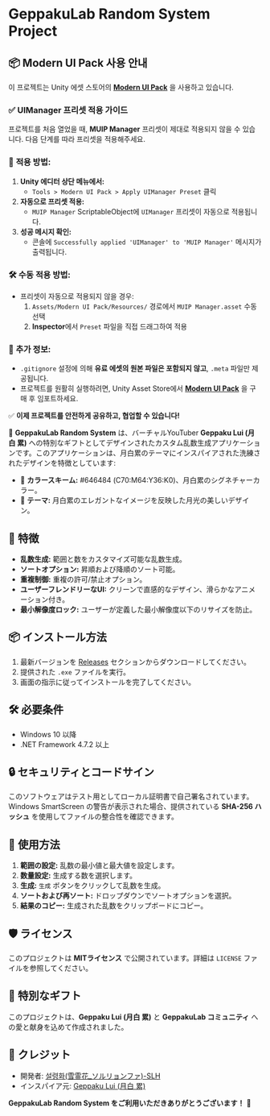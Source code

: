 # GeppakuLab Random System Project

## 📦 Modern UI Pack 사용 안내

이 프로젝트는 Unity 에셋 스토어의 [**Modern UI Pack**](https://assetstore.unity.com/packages/tools/gui/modern-ui-pack-201717) 을 사용하고 있습니다.

### ✅ **UIManager 프리셋 적용 가이드**

프로젝트를 처음 열었을 때, **MUIP Manager** 프리셋이 제대로 적용되지 않을 수 있습니다. 다음 단계를 따라 프리셋을 적용해주세요.

### 📌 **적용 방법:**

1. **Unity 에디터 상단 메뉴에서:**
   - `Tools > Modern UI Pack > Apply UIManager Preset` 클릭
2. **자동으로 프리셋 적용:**
   - `MUIP Manager` ScriptableObject에 `UIManager` 프리셋이 자동으로 적용됩니다.
3. **성공 메시지 확인:**
   - 콘솔에 `Successfully applied 'UIManager' to 'MUIP Manager'` 메시지가 출력됩니다.

### 🛠️ **수동 적용 방법:**

- 프리셋이 자동으로 적용되지 않을 경우:
  1. `Assets/Modern UI Pack/Resources/` 경로에서 `MUIP Manager.asset` 수동 선택
  2. **Inspector**에서 `Preset` 파일을 직접 드래그하여 적용

### 🚀 **추가 정보:**

- `.gitignore` 설정에 의해 **유료 에셋의 원본 파일은 포함되지 않고**, `.meta` 파일만 제공됩니다.
- 프로젝트를 원활히 실행하려면, Unity Asset Store에서 [**Modern UI Pack**](https://assetstore.unity.com/packages/tools/gui/modern-ui-pack-201717) 을 구매 후 임포트하세요.

✅ **이제 프로젝트를 안전하게 공유하고, 협업할 수 있습니다!**



🌙 **GeppakuLab Random System** は、バーチャルYouTuber **Geppaku Lui (月白 累)** への特別なギフトとしてデザインされたカスタム乱数生成アプリケーションです。このアプリケーションは、月白累のテーマにインスパイアされた洗練されたデザインを特徴としています:

- 🎨 **カラースキーム:** #646484 (C70:M64:Y36:K0)、月白累のシグネチャーカラー。
- 🌙 **テーマ:** 月白累のエレガントなイメージを反映した月光の美しいデザイン。

## 🎯 特徴
- **乱数生成:** 範囲と数をカスタマイズ可能な乱数生成。
- **ソートオプション:** 昇順および降順のソート可能。
- **重複制御:** 重複の許可/禁止オプション。
- **ユーザーフレンドリーなUI:** クリーンで直感的なデザイン、滑らかなアニメーション付き。
- **最小解像度ロック:** ユーザーが定義した最小解像度以下のリサイズを防止。

## 📦 インストール方法
1. 最新バージョンを [Releases](https://github.com/username/repo/releases) セクションからダウンロードしてください。
2. 提供された `.exe` ファイルを実行。
3. 画面の指示に従ってインストールを完了してください。

## 🛠️ 必要条件
- Windows 10 以降
- .NET Framework 4.7.2 以上

## 🔒 セキュリティとコードサイン
このソフトウェアはテスト用としてローカル証明書で自己署名されています。Windows SmartScreen の警告が表示された場合、提供されている **SHA-256 ハッシュ** を使用してファイルの整合性を確認できます。

## 📖 使用方法
1. **範囲の設定:** 乱数の最小値と最大値を設定します。
2. **数量設定:** 生成する数を選択します。
3. **生成:** `生成` ボタンをクリックして乱数を生成。
4. **ソートおよび再ソート:** ドロップダウンでソートオプションを選択。
5. **結果のコピー:** 生成された乱数をクリップボードにコピー。

## 🛡️ ライセンス
このプロジェクトは **MITライセンス** で公開されています。詳細は `LICENSE` ファイルを参照してください。

## 🎁 特別なギフト
このプロジェクトは、**Geppaku Lui (月白 累)** と **GeppakuLab コミュニティ** への愛と献身を込めて作成されました。

## 💌 クレジット
- 開発者: [설령화(雪霊花_ソルリョンファ)-SLH](https://github.com/username)
- インスパイア元: [Geppaku Lui (月白 累)](https://www.youtube.com/@Geppaku_Lui)

**GeppakuLab Random System をご利用いただきありがとうございます！** 🌙

